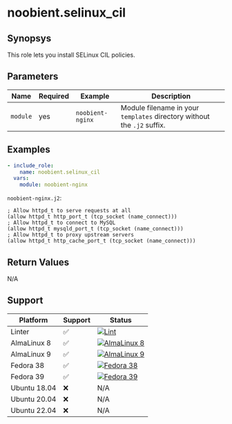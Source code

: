 # noobient.selinux_cil

## Synopsys

This role lets you install SELinux CIL policies.

## Parameters

| Name | Required | Example | Description |
|---|---|---|---|
| `module` | yes | `noobient-nginx` | Module filename in your `templates` directory without the `.j2` suffix. |

## Examples

```yml
- include_role:
    name: noobient.selinux_cil
  vars:
    module: noobient-nginx
```

`noobient-nginx.j2`:

```
; Allow httpd_t to serve requests at all
(allow httpd_t http_port_t (tcp_socket (name_connect)))
; Allow httpd_t to connect to MySQL
(allow httpd_t mysqld_port_t (tcp_socket (name_connect)))
; Allow httpd_t to proxy upstream servers
(allow httpd_t http_cache_port_t (tcp_socket (name_connect)))
```

## Return Values

N/A

## Support

| Platform | Support | Status |
|---|---|---|
| Linter | ✅ | [![Lint](https://github.com/noobient/ansible-galaxy-selinux_cil/actions/workflows/lint.yml/badge.svg)](https://github.com/noobient/ansible-galaxy-selinux_cil/actions/workflows/lint.yml) |
| AlmaLinux 8 | ✅ | [![AlmaLinux 8](https://github.com/noobient/ansible-galaxy-selinux_cil/actions/workflows/almalinux-8.yml/badge.svg)](https://github.com/noobient/ansible-galaxy-selinux_cil/actions/workflows/almalinux-8.yml) |
| AlmaLinux 9 | ✅ | [![AlmaLinux 9](https://github.com/noobient/ansible-galaxy-selinux_cil/actions/workflows/almalinux-9.yml/badge.svg)](https://github.com/noobient/ansible-galaxy-selinux_cil/actions/workflows/almalinux-9.yml) |
| Fedora 38 | ✅ | [![Fedora 38](https://github.com/noobient/ansible-galaxy-selinux_cil/actions/workflows/fedora-38.yml/badge.svg)](https://github.com/noobient/ansible-galaxy-selinux_cil/actions/workflows/fedora-38.yml) |
| Fedora 39 | ✅ | [![Fedora 39](https://github.com/noobient/ansible-galaxy-selinux_cil/actions/workflows/fedora-39.yml/badge.svg)](https://github.com/noobient/ansible-galaxy-selinux_cil/actions/workflows/fedora-39.yml) |
| Ubuntu 18.04 | ❌ | N/A |
| Ubuntu 20.04 | ❌ | N/A |
| Ubuntu 22.04 | ❌ | N/A |
